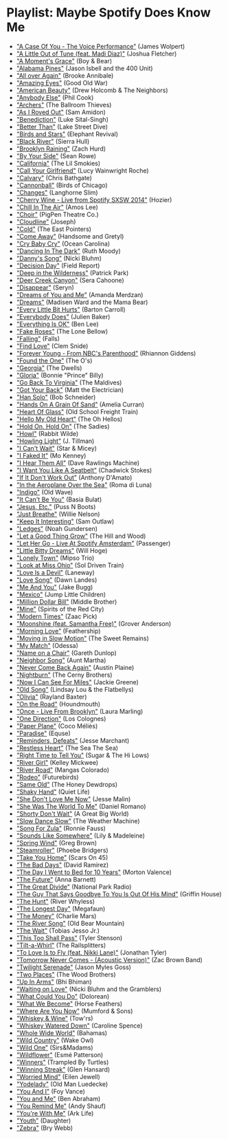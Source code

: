 # Playlist: Maybe Spotify Does Know Me

- ["A Case Of You - The Voice Performance"](https://open.spotify.com/track/6YaB4TXX4s2AJreMQ6cuIj) (James Wolpert)
- ["A Little Out of Tune (feat. Madi Diaz)"](https://open.spotify.com/track/74FJvrPphBbIpJA7d0sNTw) (Joshua Fletcher)
- ["A Moment's Grace"](https://open.spotify.com/track/3TM3i2nMerIfP8aZyhhSOi) (Boy & Bear)
- ["Alabama Pines"](https://open.spotify.com/track/2tSmlP0tEBF0NzC6bkOpyg) (Jason Isbell and the 400 Unit)
- ["All over Again"](https://open.spotify.com/track/29mJvaklypdZ6XpE2W2nZS) (Brooke Annibale)
- ["Amazing Eyes"](https://open.spotify.com/track/3UGJdpJrWDp07V37Q5PNas) (Good Old War)
- ["American Beauty"](https://open.spotify.com/track/7K36drJq6lInkW6Kkojucp) (Drew Holcomb & The Neighbors)
- ["Anybody Else"](https://open.spotify.com/track/1Y7LqOgupOJcOl5SKDPLrY) (Phil Cook)
- ["Archers"](https://open.spotify.com/track/0rQyr2LkdMpJqGF1pfxwJi) (The Ballroom Thieves)
- ["As I Roved Out"](https://open.spotify.com/track/5mtje2p2GkzzTecWnPi5kt) (Sam Amidon)
- ["Benediction"](https://open.spotify.com/track/6KtizyqyvJ10bEbm1qNtPa) (Luke Sital-Singh)
- ["Better Than"](https://open.spotify.com/track/0NSEZeWHkYCknk1nAVO1Fh) (Lake Street Dive)
- ["Birds and Stars"](https://open.spotify.com/track/50pmnragHfe7a6EuggcKVI) (Elephant Revival)
- ["Black River"](https://open.spotify.com/track/38zy9o1Gq7NTotplSAv5aR) (Sierra Hull)
- ["Brooklyn Raining"](https://open.spotify.com/track/1M8zpxsXFxSTNzC4On1FIn) (Zach Hurd)
- ["By Your Side"](https://open.spotify.com/track/4pFSor779JDaj63gOssXIG) (Sean Rowe)
- ["California"](https://open.spotify.com/track/106wS7RzQ57SwzGuWr6KtJ) (The Lil Smokies)
- ["Call Your Girlfriend"](https://open.spotify.com/track/3pA60dpTgXxUr5WSnvyfmI) (Lucy Wainwright Roche)
- ["Calvary"](https://open.spotify.com/track/5Ciu3XsaZcOVF2ytLc2FSs) (Chris Bathgate)
- ["Cannonball"](https://open.spotify.com/track/004y2GqsEyEXoavUEqVLsr) (Birds of Chicago)
- ["Changes"](https://open.spotify.com/track/6rAdF3XlBhkfBEL2PqD2Ol) (Langhorne Slim)
- ["Cherry Wine - Live from Spotify SXSW 2014"](https://open.spotify.com/track/3e7JFHpdHdaUYD6mganVOa) (Hozier)
- ["Chill In The Air"](https://open.spotify.com/track/2fPjvOwIjwKapZz6FEl7N6) (Amos Lee)
- ["Choir"](https://open.spotify.com/track/4Z3xnMBpLylEkZM3Mp5J7b) (PigPen Theatre Co.)
- ["Cloudline"](https://open.spotify.com/track/5VXK0SX4IXRI1K9lkIWCEV) (Joseph)
- ["Cold"](https://open.spotify.com/track/21jyh4C64vD8MxHdEutWBq) (The East Pointers)
- ["Come Away"](https://open.spotify.com/track/5Zeiw8jeN2GFB6TjEaVlZE) (Handsome and Gretyl)
- ["Cry Baby Cry"](https://open.spotify.com/track/4mYNzDw0edwzgn6oAgNihS) (Ocean Carolina)
- ["Dancing In The Dark"](https://open.spotify.com/track/30K1jB2NQN9gJfasGZOJpe) (Ruth Moody)
- ["Danny's Song"](https://open.spotify.com/track/0m1SzTxua9zHqJZLJnZmEs) (Nicki Bluhm)
- ["Decision Day"](https://open.spotify.com/track/0pu4Jodrmwkz3ReFmShhPa) (Field Report)
- ["Deep in the Wilderness"](https://open.spotify.com/track/6MHaqeQQ3rMdWG1lkJt04f) (Patrick Park)
- ["Deer Creek Canyon"](https://open.spotify.com/track/7f7XDVYgznRghZVpnorBPF) (Sera Cahoone)
- ["Disappear"](https://open.spotify.com/track/6bvF3uR8yXSgEOPFoEoy7C) (Seryn)
- ["Dreams of You and Me"](https://open.spotify.com/track/37cz37dp4RMSLteVBzvhRn) (Amanda Merdzan)
- ["Dreams"](https://open.spotify.com/track/0dnXgy4a6bmqEO6fR4pHzx) (Madisen Ward and the Mama Bear)
- ["Every Little Bit Hurts"](https://open.spotify.com/track/0YnwJ2TPNsEHlZMvDSHOVZ) (Barton Carroll)
- ["Everybody Does"](https://open.spotify.com/track/7GPV9WeBaA83BdwCXsEvlC) (Julien Baker)
- ["Everything Is OK"](https://open.spotify.com/track/5LnOWh7fUpXzOMKN1YE7pb) (Ben Lee)
- ["Fake Roses"](https://open.spotify.com/track/0vOMIGINY5SN7zbJ0iCi5k) (The Lone Bellow)
- ["Falling"](https://open.spotify.com/track/3HsYJ3Cfglu5tOlObY2bhA) (Falls)
- ["Find Love"](https://open.spotify.com/track/1zckfyFhVkCVbDbqd7zhIq) (Clem Snide)
- ["Forever Young - From NBC's Parenthood"](https://open.spotify.com/track/0QYgtwYCftkAqunXmvkZtr) (Rhiannon Giddens)
- ["Found the One"](https://open.spotify.com/track/4yKDN7tj5xKJFwVcKIj1NU) (The O's)
- ["Georgia"](https://open.spotify.com/track/6ksAUifDJwBDbA9s9oEba8) (The Dwells)
- ["Gloria"](https://open.spotify.com/track/3kSw1KWcgHLtJH4PmF4xvh) (Bonnie "Prince" Billy)
- ["Go Back To Virginia"](https://open.spotify.com/track/3DhcJjPjAXbBnsjHGn6GY7) (The Maldives)
- ["Got Your Back"](https://open.spotify.com/track/50dBYnWiENMSrdCmGIo14w) (Matt the Electrician)
- ["Han Solo"](https://open.spotify.com/track/3K9cE86xdKoVD9uFq1Ii1I) (Bob Schneider)
- ["Hands On A Grain Of Sand"](https://open.spotify.com/track/50IKNJDNylziIUhrOF4GaN) (Amelia Curran)
- ["Heart Of Glass"](https://open.spotify.com/track/1upLX5ZNwsB5pXvWLMS7LD) (Old School Freight Train)
- ["Hello My Old Heart"](https://open.spotify.com/track/2c62Xf5Po1YSa1N6LOjPHy) (The Oh Hellos)
- ["Hold On, Hold On"](https://open.spotify.com/track/5VKMMRlpfkrhYFuXWXoCql) (The Sadies)
- ["Howl"](https://open.spotify.com/track/0dgnPh7n8yg3bAMd5L4abi) (Rabbit Wilde)
- ["Howling Light"](https://open.spotify.com/track/21YCqFwYMFe2IKgCexd214) (J. Tillman)
- ["I Can't Wait"](https://open.spotify.com/track/5VEDbBjTdi5G2pWJqIIucu) (Star & Micey)
- ["I Faked It"](https://open.spotify.com/track/0WHMZLm3GVSo5b0YeS5znb) (Mo Kenney)
- ["I Hear Them All"](https://open.spotify.com/track/7eVoWhSQz2pqKKTvAd3QZ5) (Dave Rawlings Machine)
- ["I Want You Like A Seatbelt"](https://open.spotify.com/track/4PyhVysDrWlNR0mmLWwGs7) (Chadwick Stokes)
- ["If It Don't Work Out"](https://open.spotify.com/track/6iecwK4wNSHx1lmchqek45) (Anthony D'Amato)
- ["In the Aeroplane Over the Sea"](https://open.spotify.com/track/373LuE9XuZMN4SHPJN37Xj) (Roma di Luna)
- ["Indigo"](https://open.spotify.com/track/21mv1MwQHiQSZeXw9a2NFs) (Old Wave)
- ["It Can't Be You"](https://open.spotify.com/track/5fryipSRKF00a4hie6pHL4) (Basia Bulat)
- ["Jesus, Etc."](https://open.spotify.com/track/2cPSeHPT4MIXVHqP9TRbAz) (Puss N Boots)
- ["Just Breathe"](https://open.spotify.com/track/3rIgqH7rTzpB7Gtvo6oDsA) (Willie Nelson)
- ["Keep It Interesting"](https://open.spotify.com/track/5icUbHCTeiBDOFNK9uxwXQ) (Sam Outlaw)
- ["Ledges"](https://open.spotify.com/track/1Mw9uSVU0DsPrq6SoJdacM) (Noah Gundersen)
- ["Let a Good Thing Grow"](https://open.spotify.com/track/0VjKaDzeEmARI8uELv9y5y) (The Hill and Wood)
- ["Let Her Go - Live At Spotify Amsterdam"](https://open.spotify.com/track/2JXnsuFhfVgLHPL1mp3xdW) (Passenger)
- ["Little Bitty Dreams"](https://open.spotify.com/track/67abw3JV7ce2kOcxkGwmGD) (Will Hoge)
- ["Lonely Town"](https://open.spotify.com/track/0mtcZNJZxOwc2gHqTF5AEf) (Mipso Trio)
- ["Look at Miss Ohio"](https://open.spotify.com/track/1FLmKmW4rNy378vux2DuUf) (Sol Driven Train)
- ["Love Is a Devil"](https://open.spotify.com/track/5HbkqWc393vdhmmYD4Efgt) (Laneway)
- ["Love Song"](https://open.spotify.com/track/6M9kWYKNZdcntGMKEGrvsB) (Dawn Landes)
- ["Me And You"](https://open.spotify.com/track/7gqIu1VejwZG3GasjUxeG6) (Jake Bugg)
- ["Mexico"](https://open.spotify.com/track/4bAlvRdlQeyMxi6EokQduj) (Jump Little Children)
- ["Million Dollar Bill"](https://open.spotify.com/track/2Gcxmc6QIBFtZvXhML4afF) (Middle Brother)
- ["Mine"](https://open.spotify.com/track/4jwCTsvbTrX9AGwC7dbZ8b) (Spirits of the Red City)
- ["Modern Times"](https://open.spotify.com/track/3hAtgZ1MKyyfpRwOIWktYO) (Zaac Pick)
- ["Moonshine (feat. Samantha Free)"](https://open.spotify.com/track/679UYnoG6t8Etq50Y6T4oj) (Grover Anderson)
- ["Morning Love"](https://open.spotify.com/track/2spGltAm1sy8foy0faDbZ4) (Feathership)
- ["Moving in Slow Motion"](https://open.spotify.com/track/1JzJFYOlNFISoz28z5t20x) (The Sweet Remains)
- ["My Match"](https://open.spotify.com/track/4fGBxRbzWrdMmXOz5ScbGA) (Odessa)
- ["Name on a Chair"](https://open.spotify.com/track/2Gtixd4QSCI4sKDvLZp54r) (Gareth Dunlop)
- ["Neighbor Song"](https://open.spotify.com/track/3ZxGYOBBEMQETY2iYTj69B) (Aunt Martha)
- ["Never Come Back Again"](https://open.spotify.com/track/2NcKB7kIOQvE0UwhiL31qB) (Austin Plaine)
- ["Nightburn"](https://open.spotify.com/track/3yV6gF1wjYqFFGQihad0xX) (The Cerny Brothers)
- ["Now I Can See For Miles"](https://open.spotify.com/track/76mBaDOKQVNIjIuGiM1YdW) (Jackie Greene)
- ["Old Song"](https://open.spotify.com/track/3CBlZSkzD0S3EAU9jdNZZX) (Lindsay Lou & the Flatbellys)
- ["Olivia"](https://open.spotify.com/track/75ATxsSO6V87RSR4UXLj2G) (Rayland Baxter)
- ["On the Road"](https://open.spotify.com/track/0Ja8hGjNaq22wMUmLYhSxm) (Houndmouth)
- ["Once - Live From Brooklyn"](https://open.spotify.com/track/3dogfTRWbMs0vzd3qCYoyE) (Laura Marling)
- ["One Direction"](https://open.spotify.com/track/5KkTwb5ij3OWtRo0kt6PhM) (Los Colognes)
- ["Paper Plane"](https://open.spotify.com/track/1ghzUpWIIiOxtZ5CU0fKX1) (Coco Méliès)
- ["Paradise"](https://open.spotify.com/track/7AiVTu0ZvGVGyo13fUl5IV) (Equse)
- ["Reminders, Defeats"](https://open.spotify.com/track/0T2ukQn8lHK6BwwUAEmtrw) (Jesse Marchant)
- ["Restless Heart"](https://open.spotify.com/track/4oHYohMXXYINJkTSdJYQqo) (The Sea The Sea)
- ["Right Time to Tell You"](https://open.spotify.com/track/5yX3fjNMk1oqHFCAm8x8ZE) (Sugar & The Hi Lows)
- ["River Girl"](https://open.spotify.com/track/1JbINJDjNIzzcjrS0QnO9m) (Kelley Mickwee)
- ["River Road"](https://open.spotify.com/track/1TozqySnX55pVZtkaLhB76) (Mangas Colorado)
- ["Rodeo"](https://open.spotify.com/track/2FMuoG8zdNhyfkCI2ZMgFe) (Futurebirds)
- ["Same Old"](https://open.spotify.com/track/0AMirIzDSrGcaImghy0fVY) (The Honey Dewdrops)
- ["Shaky Hand"](https://open.spotify.com/track/7r4lCyEJqQxQKMNt5DKM6M) (Quiet Life)
- ["She Don't Love Me Now"](https://open.spotify.com/track/06D3ZYX14seb1zJESXy9iz) (Jesse Malin)
- ["She Was The World To Me"](https://open.spotify.com/track/7MdKcybxC6aPStXMOx60Fj) (Daniel Romano)
- ["Shorty Don't Wait"](https://open.spotify.com/track/33caYRuBFGkI5JaFMUeydz) (A Great Big World)
- ["Slow Dance Slow"](https://open.spotify.com/track/025ygk5vTSrwobZNk6OM5W) (The Weather Machine)
- ["Song For Zula"](https://open.spotify.com/track/3cjimTXToU7PtN6NfLqCEG) (Ronnie Fauss)
- ["Sounds Like Somewhere"](https://open.spotify.com/track/3S1TFVfmjtx7dt4LQAbkIW) (Lily & Madeleine)
- ["Spring Wind"](https://open.spotify.com/track/6WRKgNXy93NabH6Ssz7dCT) (Greg Brown)
- ["Steamroller"](https://open.spotify.com/track/5Wl4pLOHAi7MuCjhSIe6LM) (Phoebe Bridgers)
- ["Take You Home"](https://open.spotify.com/track/3z655k46fCx4XSjZieFbUb) (Scars On 45)
- ["The Bad Days"](https://open.spotify.com/track/0tfJ4wcUYmwiEz2WcLyqVL) (David Ramirez)
- ["The Day I Went to Bed for 10 Years"](https://open.spotify.com/track/1YUjpja6kT6sbSrW8EZSOm) (Morton Valence)
- ["The Future"](https://open.spotify.com/track/2OVqYcvadhEjes5Rql8vvt) (Anna Barnett)
- ["The Great Divide"](https://open.spotify.com/track/4opliWxDv9kac38atc4kQ8) (National Park Radio)
- ["The Guy That Says Goodbye To You Is Out Of His Mind"](https://open.spotify.com/track/2EVFDB1blK9nZcUydO5Alq) (Griffin House)
- ["The Hunt"](https://open.spotify.com/track/1WPDc6h6igXcZMZn5zjjfq) (River Whyless)
- ["The Longest Day"](https://open.spotify.com/track/2VTuqNKn0qJ4tCHutrRMQl) (Megafaun)
- ["The Money"](https://open.spotify.com/track/2MIaySf6bIXcohexupFD6z) (Charlie Mars)
- ["The River Song"](https://open.spotify.com/track/4APKD5Ql20k5ha8CVWhS0I) (Old Bear Mountain)
- ["The Wait"](https://open.spotify.com/track/7FlG1jSqoaKjPwdgUOe2Io) (Tobias Jesso Jr.)
- ["This Too Shall Pass"](https://open.spotify.com/track/0u4WwJBdKjrMPXXnZVaXQE) (Tyler Stenson)
- ["Tilt-a-Whirl"](https://open.spotify.com/track/6kMgqDiWZdbMGcxTtQ5OJv) (The Railsplitters)
- ["To Love Is to Fly (feat. Nikki Lane)"](https://open.spotify.com/track/7K6CzBJhHfG19ZH4kLbRMB) (Jonathan Tyler)
- ["Tomorrow Never Comes - (Acoustic Version)"](https://open.spotify.com/track/332DVyRWao3WzB0QrWl7pN) (Zac Brown Band)
- ["Twilight Serenade"](https://open.spotify.com/track/6YQsXb0ULBX4MqgCqyeCSp) (Jason Myles Goss)
- ["Two Places"](https://open.spotify.com/track/49szGzch2eFixi4ZHIT4fV) (The Wood Brothers)
- ["Up In Arms"](https://open.spotify.com/track/3wnHB1qJfhmz23C29qkykc) (Bhi Bhiman)
- ["Waiting on Love"](https://open.spotify.com/track/4K713jckqenh3J3hXzYUO1) (Nicki Bluhm and the Gramblers)
- ["What Could You Do"](https://open.spotify.com/track/1G63eyWkCsroIWdGfAjtVR) (Dolorean)
- ["What We Become"](https://open.spotify.com/track/68wamAZjUg2XAceIYsfKne) (Horse Feathers)
- ["Where Are You Now"](https://open.spotify.com/track/4rzWrb9KT2v71cyuHhcbJY) (Mumford & Sons)
- ["Whiskey & Wine"](https://open.spotify.com/track/5AvssCglyvhDJFOUYn4gOF) (Tow'rs)
- ["Whiskey Watered Down"](https://open.spotify.com/track/51NHbsQ8T0neJJGmWs1vCA) (Caroline Spence)
- ["Whole Wide World"](https://open.spotify.com/track/3e5eR2DBoHD2qR4HN3YmTv) (Bahamas)
- ["Wild Country"](https://open.spotify.com/track/6OOwVXCHWHFVRizGA6DPox) (Wake Owl)
- ["Wild One"](https://open.spotify.com/track/27XwL2kR3GWx7E1rw9I2Et) (Sirs&Madams)
- ["Wildflower"](https://open.spotify.com/track/0A9JuOiCvZUgkStM609kXT) (Esmé Patterson)
- ["Winners"](https://open.spotify.com/track/24iNTcDw03qMYCS3mJaq5f) (Trampled By Turtles)
- ["Winning Streak"](https://open.spotify.com/track/2vaoKrieU38LtJAYWXpeju) (Glen Hansard)
- ["Worried Mind"](https://open.spotify.com/track/2EZCU2Az6ANYBfNde3DvWb) (Eilen Jewell)
- ["Yodelady"](https://open.spotify.com/track/68fJc9cKIOFCUDOcFear7I) (Old Man Luedecke)
- ["You And I"](https://open.spotify.com/track/2QZ4mfTcIgxwEE6oZNtrqA) (Foy Vance)
- ["You and Me"](https://open.spotify.com/track/0LcZufHJfVhS1F0VJX94mc) (Ben Abraham)
- ["You Remind Me"](https://open.spotify.com/track/45oPr7jGsJFc7QXJvcOyzV) (Andy Shauf)
- ["You're With Me"](https://open.spotify.com/track/3rhYEaqXFYU1nRrxbTTsmG) (Ark Life)
- ["Youth"](https://open.spotify.com/track/2YruoMfTiB8ryghIY8gsD5) (Daughter)
- ["Zebra"](https://open.spotify.com/track/4yMb4ONjoDoEDfCFHApGXa) (Bry Webb)
